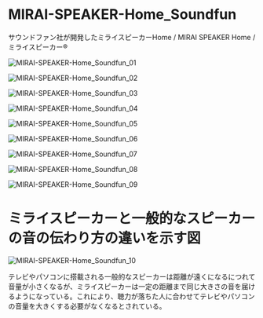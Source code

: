 # MIRAI-SPEAKER-Home_Soundfun
サウンドファン社が開発したミライスピーカーHome / MIRAI SPEAKER Home / ミライスピーカー®

![MIRAI-SPEAKER-Home_Soundfun_01](https://user-images.githubusercontent.com/20723919/120912727-b3606880-c6cc-11eb-9ad0-26ad92dd5652.jpg)

![MIRAI-SPEAKER-Home_Soundfun_02](https://user-images.githubusercontent.com/20723919/120912730-b8251c80-c6cc-11eb-846f-b53781e43297.jpg)

![MIRAI-SPEAKER-Home_Soundfun_03](https://user-images.githubusercontent.com/20723919/120912731-b8251c80-c6cc-11eb-8855-78a80fbdd8af.jpg)

![MIRAI-SPEAKER-Home_Soundfun_04](https://user-images.githubusercontent.com/20723919/120912732-b8bdb300-c6cc-11eb-8261-466234279e2c.jpg)

![MIRAI-SPEAKER-Home_Soundfun_05](https://user-images.githubusercontent.com/20723919/120912733-b8bdb300-c6cc-11eb-8fd9-c94229db9c39.jpg)

![MIRAI-SPEAKER-Home_Soundfun_06](https://user-images.githubusercontent.com/20723919/120912734-b9564980-c6cc-11eb-8bac-4713960bd706.jpg)

![MIRAI-SPEAKER-Home_Soundfun_07](https://user-images.githubusercontent.com/20723919/120912735-b9eee000-c6cc-11eb-8e7b-42a64f4bb37e.jpg)

![MIRAI-SPEAKER-Home_Soundfun_08](https://user-images.githubusercontent.com/20723919/120912736-b9eee000-c6cc-11eb-99ad-4cf5fdb5a3e9.jpg)

![MIRAI-SPEAKER-Home_Soundfun_09](https://user-images.githubusercontent.com/20723919/122038563-b2d47a00-ce10-11eb-9d78-017374a8e5c2.JPG)

# ミライスピーカーと一般的なスピーカーの音の伝わり方の違いを示す図

![MIRAI-SPEAKER-Home_Soundfun_10](https://user-images.githubusercontent.com/20723919/122665771-234e1300-d1e4-11eb-8c15-d1bfd4a21c2b.JPG)

テレビやパソコンに搭載される一般的なスピーカーは距離が遠くになるにつれて音量が小さくなるが、ミライスピーカーは一定の距離まで同じ大きさの音を届けるようになっている。これにより、聴力が落ちた人に合わせてテレビやパソコンの音量を大きくする必要がなくなるとされている。
